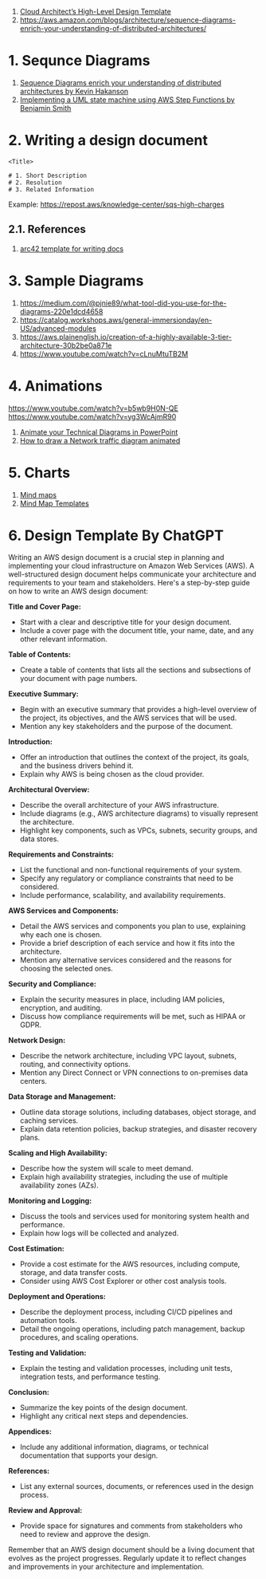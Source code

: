 1. [Cloud Architect’s High-Level Design Template](https://isenberg-ran.medium.com/cloud-architects-high-level-design-template-b35ab940ce77)
1. https://aws.amazon.com/blogs/architecture/sequence-diagrams-enrich-your-understanding-of-distributed-architectures/

# 1. Sequnce Diagrams

1. [Sequence Diagrams enrich your understanding of distributed architectures by Kevin Hakanson](https://aws.amazon.com/blogs/architecture/sequence-diagrams-enrich-your-understanding-of-distributed-architectures/)
1. [Implementing a UML state machine using AWS Step Functions by Benjamin Smith](https://aws.amazon.com/blogs/compute/implementing-a-uml-state-machine-using-aws-step-functions/)

# 2. Writing a design document

```
<Title>

# 1. Short Description
# 2. Resolution
# 3. Related Information
```
Example: https://repost.aws/knowledge-center/sqs-high-charges

## 2.1. References

1. [arc42 template for writing docs](https://www.workingsoftware.dev/software-architecture-documentation-the-ultimate-guide/)

# 3. Sample Diagrams
1. https://medium.com/@pjnie89/what-tool-did-you-use-for-the-diagrams-220e1dcd4658
2. https://catalog.workshops.aws/general-immersionday/en-US/advanced-modules
3. https://aws.plainenglish.io/creation-of-a-highly-available-3-tier-architecture-30b2be0a871e
4. https://www.youtube.com/watch?v=cLnuMtuTB2M

# 4. Animations

https://www.youtube.com/watch?v=b5wb9H0N-QE
https://www.youtube.com/watch?v=yg3WcAjmR90
1. [Animate your Technical Diagrams in PowerPoint](https://www.youtube.com/watch?v=-VjEMvA2R6I)
1. [How to draw a Network traffic diagram animated](https://www.youtube.com/watch?v=x9gSsPEMaQM)

# 5. Charts

1. [Mind maps](https://www.mindmapping.com/)
1. [Mind Map Templates](https://creately.com/diagram-community/popular/t/mind-map)

# 6. Design Template By ChatGPT

Writing an AWS design document is a crucial step in planning and implementing your cloud infrastructure on Amazon Web Services (AWS). A well-structured design document helps communicate your architecture and requirements to your team and stakeholders. Here's a step-by-step guide on how to write an AWS design document:

**Title and Cover Page:**

* Start with a clear and descriptive title for your design document.
* Include a cover page with the document title, your name, date, and any other relevant information.

**Table of Contents:**

* Create a table of contents that lists all the sections and subsections of your document with page numbers.

**Executive Summary:**

* Begin with an executive summary that provides a high-level overview of the project, its objectives, and the AWS services that will be used.
* Mention any key stakeholders and the purpose of the document.

**Introduction:**

* Offer an introduction that outlines the context of the project, its goals, and the business drivers behind it.
* Explain why AWS is being chosen as the cloud provider.

**Architectural Overview:**

* Describe the overall architecture of your AWS infrastructure.
* Include diagrams (e.g., AWS architecture diagrams) to visually represent the architecture.
* Highlight key components, such as VPCs, subnets, security groups, and data stores.

**Requirements and Constraints:**

* List the functional and non-functional requirements of your system.
* Specify any regulatory or compliance constraints that need to be considered.
* Include performance, scalability, and availability requirements.

**AWS Services and Components:**

* Detail the AWS services and components you plan to use, explaining why each one is chosen.
* Provide a brief description of each service and how it fits into the architecture.
* Mention any alternative services considered and the reasons for choosing the selected ones.

**Security and Compliance:**

* Explain the security measures in place, including IAM policies, encryption, and auditing.
* Discuss how compliance requirements will be met, such as HIPAA or GDPR.

**Network Design:**

* Describe the network architecture, including VPC layout, subnets, routing, and connectivity options.
* Mention any Direct Connect or VPN connections to on-premises data centers.

**Data Storage and Management:**

* Outline data storage solutions, including databases, object storage, and caching services.
* Explain data retention policies, backup strategies, and disaster recovery plans.

**Scaling and High Availability:**

* Describe how the system will scale to meet demand.
* Explain high availability strategies, including the use of multiple availability zones (AZs).

**Monitoring and Logging:**

* Discuss the tools and services used for monitoring system health and performance.
* Explain how logs will be collected and analyzed.

**Cost Estimation:**

* Provide a cost estimate for the AWS resources, including compute, storage, and data transfer costs.
* Consider using AWS Cost Explorer or other cost analysis tools.

**Deployment and Operations:**

* Describe the deployment process, including CI/CD pipelines and automation tools.
* Detail the ongoing operations, including patch management, backup procedures, and scaling operations.

**Testing and Validation:**

* Explain the testing and validation processes, including unit tests, integration tests, and performance testing.

**Conclusion:**

* Summarize the key points of the design document.
* Highlight any critical next steps and dependencies.

**Appendices:**

* Include any additional information, diagrams, or technical documentation that supports your design.

**References:**

* List any external sources, documents, or references used in the design process.

**Review and Approval:**

* Provide space for signatures and comments from stakeholders who need to review and approve the design.

Remember that an AWS design document should be a living document that evolves as the project progresses. Regularly update it to reflect changes and improvements in your architecture and implementation.